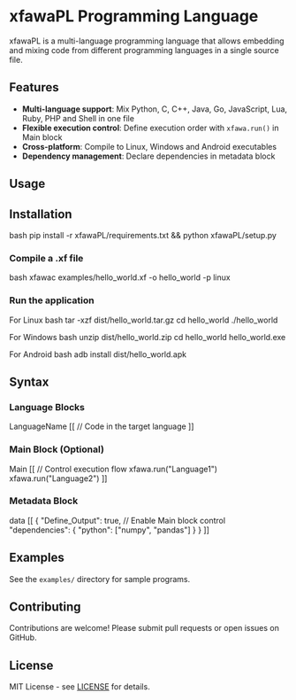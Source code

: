 # xfawaPL Programming Language

xfawaPL is a multi-language programming language that allows embedding and mixing code from different programming languages in a single source file.

## Features

- **Multi-language support**: Mix Python, C, C++, Java, Go, JavaScript, Lua, Ruby, PHP and Shell in one file
- **Flexible execution control**: Define execution order with `xfawa.run()` in Main block
- **Cross-platform**: Compile to Linux, Windows and Android executables
- **Dependency management**: Declare dependencies in metadata block

## Usage

## Installation

bash
pip install -r xfawaPL/requirements.txt && python xfawaPL/setup.py

### Compile a .xf file

bash
xfawac examples/hello_world.xf -o hello_world -p linux

### Run the application

For Linux
bash
tar -xzf dist/hello_world.tar.gz
cd hello_world
./hello_world

For Windows
bash
unzip dist/hello_world.zip
cd hello_world
hello_world.exe

For Android
bash
adb install dist/hello_world.apk

## Syntax

### Language Blocks

LanguageName [[
// Code in the target language
]]

### Main Block (Optional)

Main [[
// Control execution flow
xfawa.run("Language1")
xfawa.run("Language2")
]]

### Metadata Block

data [[
{
"Define_Output": true, // Enable Main block control
"dependencies": {
"python": ["numpy", "pandas"]
}
}
]]

## Examples

See the `examples/` directory for sample programs.

## Contributing

Contributions are welcome! Please submit pull requests or open issues on GitHub.

## License

MIT License - see [LICENSE](LICENSE) for details.
